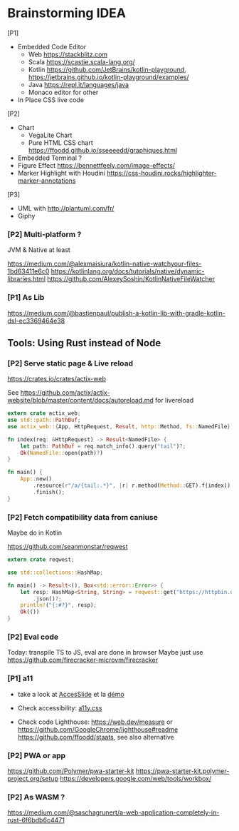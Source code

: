 Brainstorming IDEA
===


[P1]

* Embedded Code Editor
  * Web <https://stackblitz.com>
  * Scala <https://scastie.scala-lang.org/>
  * Kotlin <https://github.com/JetBrains/kotlin-playground>, <https://jetbrains.github.io/kotlin-playground/examples/>
  * Java <https://repl.it/languages/java>
  * Monaco editor for other
* In Place CSS live code

[P2]

* Chart
  * VegaLite Chart
  * Pure HTML CSS chart <https://ffoodd.github.io/sseeeedd/graphiques.html>
* Embedded Terminal ?
* Figure Effect <https://bennettfeely.com/image-effects/>
* Marker Highlight with Houdini <https://css-houdini.rocks/highlighter-marker-annotations>

[P3]

* UML with <http://plantuml.com/fr/>
* Giphy

### [P2] Multi-platform ?

JVM & Native at least

<https://medium.com/@alexmaisiura/kotlin-native-watchyour-files-1bd63411e6c0>
<https://kotlinlang.org/docs/tutorials/native/dynamic-libraries.html>
<https://github.com/AlexeySoshin/KotlinNativeFileWatcher>

### [P1] As Lib 

<https://medium.com/@bastienpaul/publish-a-kotlin-lib-with-gradle-kotlin-dsl-ec3369464e38>

Tools: Using Rust instead of Node
---

### [P2] Serve static page & Live reload

<https://crates.io/crates/actix-web>

See <https://github.com/actix/actix-website/blob/master/content/docs/autoreload.md> for livereload

```rust
extern crate actix_web;
use std::path::PathBuf;
use actix_web::{App, HttpRequest, Result, http::Method, fs::NamedFile};

fn index(req: &HttpRequest) -> Result<NamedFile> {
    let path: PathBuf = req.match_info().query("tail")?;
    Ok(NamedFile::open(path)?)
}

fn main() {
    App::new()
        .resource(r"/a/{tail:.*}", |r| r.method(Method::GET).f(index))
        .finish();
}
```

### [P2] Fetch compatibility data from caniuse

Maybe do in Kotlin

<https://github.com/seanmonstar/reqwest>

```rust
extern crate reqwest;

use std::collections::HashMap;

fn main() -> Result<(), Box<std::error::Error>> {
    let resp: HashMap<String, String> = reqwest::get("https://httpbin.org/ip")?
        .json()?;
    println!("{:#?}", resp);
    Ok(())
}
```


### [P2] Eval code

Today: transpile TS to JS, eval are done in browser
Maybe just use <https://github.com/firecracker-microvm/firecracker>

### [P1] a11

* take a look at [AccesSlide](https://github.com/access42/AccesSlide) et la [démo](https://accesslide.net/)

* Check accessibility: [a11y.css](https://ffoodd.github.io/a11y.css/index.html)


* Check code
Lighthouse: <https://web.dev/measure> or <https://github.com/GoogleChrome/lighthouse#readme>
<https://github.com/ffoodd/staats>, see also alternative


### [P2] PWA or app

<https://github.com/Polymer/pwa-starter-kit> 
<https://pwa-starter-kit.polymer-project.org/setup>
<https://developers.google.com/web/tools/workbox/>


### [P2] As WASM ?

<https://medium.com/@saschagrunert/a-web-application-completely-in-rust-6f6bdb6c4471>